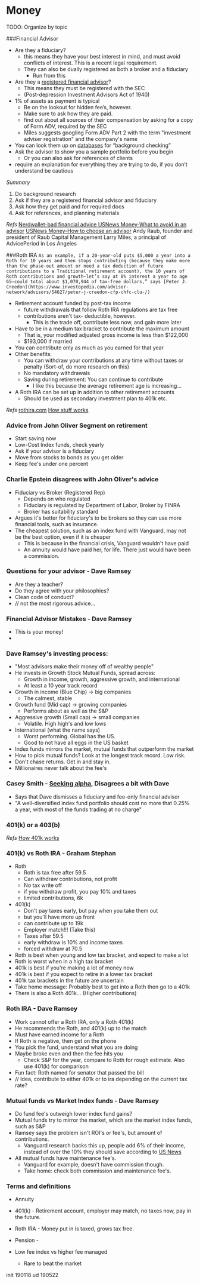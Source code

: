 Money
=======





TODO: Organize by topic

###Financial Advisor
* Are they a fiduciary?
    * this means they have your best interest in mind, and must avoid conflicts of interest. This is a recent legal requirement. 
    * They can also be dually registered as both a broker and a fiduciary
        * Run from this
* Are they a [registered financial advisor](https://money.usnews.com/investing/articles/2017-05-17/what-is-a-registered-investment-advisor)?
    * This means they must be registered with the SEC
    * (Post-depression Investment Advisors Act of 1940)
* 1% of assets as payment is typical
    * Be on the lookout for hidden fee’s, however. 
    * Make sure to ask how they are paid.
    * find out about all sources of their compensation by asking for a copy of Form ADV, required by the SEC
    * Miles suggests googling Form ADV Part 2 with the term "investment adviser registration" and the company's name
* You can look them up on [databases](Brokercheck.finra.org) for “background checking”
* Ask the advisor to show you a sample portfolio before you begin
    * Or you can also ask for references of clients
* require an explanation for everything they are trying to do, if you don’t understand be cautious

_Summary_
1. Do background research
2. Ask if they are a registered financial advisor and fiduciary
3. Ask how they get paid and for required docs
4. Ask for references, and planning materials


_Refs_
[Nerdwallet-bad financial advice ](https://www.nerdwallet.com/article/5-signs-youre-getting-bad-financial-advice)
[USNews Money-What to avoid in an advisor](https://money.usnews.com/investing/articles/2017-06-07/6-signs-your-financial-advisor-is-terrible)
[USNews Money-How to choose an advisor](https://money.usnews.com/money/personal-finance/mutual-funds/slideshows/your-7-step-checklist-to-choosing-a-financial-advisor)
Andy Raub, founder and president of Raub Capital Management
Larry Miles, a principal of AdvicePeriod in Los Angeles


###Roth IRA
`As an example, if a 20-year-old puts $5,000 a year into a Roth for 10 years and then stops contributing (because they make more than the phase-out amount or need a tax deduction of future contributions to a Traditional retirement account), the 10 years of Roth contributions and growth—let’s say at 8% interest a year to age 65—could total about $1,070,944 of tax-free dollars,” says [Peter J. Creedon](https://www.investopedia.com/advisor-network/advisors/54627/peter-j-creedon-cfp-chfc-clu-/)`

* Retirement account funded by post-tax income
    * future withdrawals that follow Roth IRA regulations are tax free
    * contributions aren't tax- deductible, however.
        * This is the trade off, contribute less now, and gain more later
* Have to be in a medium tax bracket to contribute the maximum amount
    * That is, your modified adjusted gross income is less than $122,000
    * $193,000 if married
* You can contribute only as much as you earned for that year
* Other benefits:
    * You can withdraw your contributions at any time without taxes or penalty (Sort-of, do more research on this)
    * No mandatory withdrawals
    * Saving during retirement: You can continue to contribute
        * I like this because the average retirement age is increasing...
* A Roth IRA can be set up in addition to other retirement accounts
    * Should be used as secondary investment plan to 401k etc. 

_Refs_
[rothira.com](https://www.rothira.com/what-is-a-roth-ira)
[How stuff works](https://money.howstuffworks.com/personal-finance/retirement-planning/roth-ira4.htm)


### Advice from John Oliver Segment on retirement 
* Start saving now 
* Low-Cost Index funds, check yearly
* Ask if your advisor is a fiduciary
* Move from stocks to bonds as you get older
* Keep fee's under one percent


### Charlie Epstein disagrees with John Oliver's advice
* Fiduciary vs Broker (Registered Rep)
    * Depends on who regulated
    * Fiduciary is regulated by Department of Labor, Broker by FINRA
    * Broker has suitability standard
* Argues it's better for fiduciary's to be brokers so they can use more financial tools, such as insurance. 
* The cheapest solution, such as an index fund with Vanguard, may not be the best option, even if it is cheaper
    * This is because in the financial crisis, Vanguard wouldn't have paid
    * An annuity would have paid her, for life. There just would have been a commission. 


### Questions for your advisor - Dave Ramsey
* Are they a teacher?
* Do they agree with your philosophies?
* Clean code of conduct?
* // not the most rigorous advice...

### Financial Advisor Mistakes - Dave Ramsey
* This is your money!
* 

### Dave Ramsey's investing process:
* "Most advisors make their money off of wealthy people"
* He invests in Growth Stock Mutual Funds, spread across:
    * Growth in income, growth, aggressive growth, and international
    * At least a 10 year track record
* Growth in income (Blue Chip) -> big companies
    * The calmest, stable
* Growth fund (Mid cap) -> growing companies	
    * Performs about as well as the S&P
* Aggressive growth (Small cap) -> small companies
    * Volatile. High high's and low lows
* International (what the name says)
    * Worst performing. Global has the US. 
    * Good to not have all eggs in the US basket
* Index funds mirrors the market, mutual funds that outperform the market
* How to pick mutual funds? Look at the longest track record. Low risk.
* Don't chase returns. Get in and stay in. 
* Millionaires never talk about the fee's

### Casey Smith - [Seeking alpha](https://seekingalpha.com/article/2847756-why-dave-ramsey-is-wrong), Disagrees a bit with Dave
* Says that Dave dismisses a fiduciary and fee-only financial advisor
* "A well-diversified index fund portfolio should cost no more that 0.25% a year, with most of the funds trading at no charge"


### 401(k) or a 403(b)

_Refs_
[How 401k works](https://money.howstuffworks.com/personal-finance/retirement-planning/401k.htm)


### 401(k) vs Roth IRA - Graham Stephan
* Roth
    * Roth is tax free after 59.5
    * Can withdraw contributions, not profit
    * No tax write off
    * if you withdraw profit, you pay 10% and taxes
    * limited contributions, 6k
* 401(k)
    * Don't pay taxes early, but pay when you take them out
    * but you'll have more up front
    * can contribute up to 19k
    * Employer match!!! (Take this)
    * Taxes after 59.5
    * early withdraw is 10% and income taxes
    * forced withdraw at 70.5
* Roth is best when young and low tax bracket, and expect to make a lot
* Roth is worst when in a high tax bracket
* 401k is best if you're making a lot of money now
* 401k is best if you expect to retire in a lower tax bracket
* 401k tax brackets in the future are uncertain
* Take home message: Probably best to get into a Roth then go to a 401k
* There is also a Roth 401k... (Higher contributions)

### Roth IRA - Dave Ramsey
* Work cannot offer a Roth IRA, only a Roth 401(k)
* He recommends the Roth, and 401(k) up to the match
* Must have earned income for a Roth
* If Roth is negative, then get on the phone
* You pick the fund, understand what you are doing
* Maybe broke even and then the fee hits you
    * Check S&P for the year, compare to Roth for rough estimate. Also use 401(k) for comparison
* Fun fact: Roth named for senator that passed the bill
* // Idea, contribute to either 401k or to ira depending on the current tax rate? 


### Mutual funds vs Market Index funds - Dave Ramsey
* Do fund fee's outweigh lower index fund gains?
* Mutual funds try to mirror the market, which are the market index funds, such as S&P
* Ramsey says the problem isn't ROI's or fee's, but amount of contributions. 
    * Vanguard research backs this up, people add 6% of their income, instead of over the 10% they should save according to [US News](https://money.usnews.com/money/retirement/401ks/articles/how-much-should-you-contribute-to-a-401-k)
* All mutual funds have maintenance fee's. 
    * Vanguard for example, doesn't have commission though. 
    * Take home: check both commission and maintenance fee's. 


### Terms and definitions

* Annuity
* 401(k) - Retirement account, employer may match, no taxes now, pay in the future. 
* Roth IRA - Money put in is taxed, grows tax free. 
* Pension - 

* Low fee index vs higher fee managed
    * Rare to beat the market


init 190118
ud 190522
